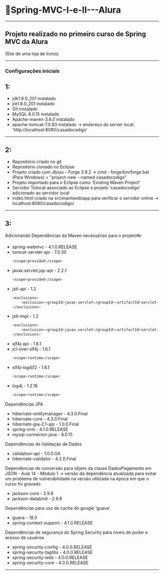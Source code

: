# 📌Spring-MVC-I-e-II---Alura
***
## Projeto realizado no primeiro curso de Spring MVC da Alura 
(Site de uma loja de livros)
***
### Configurações iniciais

## 1:
  - jdk1.8.0_201 instalado
  - jre1.8.0_201 instalado
  - Git instalado
  - MySQL 8.0.15 instalado
  - Apache-maven-3.6.0 instalado
  - apache-tomcat-7.0.93 instalado -> endereço do server local: 'http://localhost:8080/casadocodigo'
***
## 2:  
  - Repositório criado no git
  - Repositório clonado no Eclipse
  - Projeto criado com Jboss - Forge 3.9.2
        -> cmd - forge/bin/forge.bat (Para Windows) = "project-new --named casadocodigo"
  - Projeto importado para o Eclipse como 'Existing Maven Project'
  - Servidor Tomcat associado ao Eclipse e projeto 'casadocodigo' adicionado ao servidor local
  - index.html criado na src\main\web\app para verificar o servidor online
        -> localhost:8080/casadocodigo/
***
## 3:
Adicionando Dependências do Maven necessárias para o projeto👓

  - spring-webmvc - 4.1.0.RELEASE
  - tomcat-servlet-api - 7.0.30
  	```sh
	<scope>provided</scope>
	```
  - javax.servlet.jsp-api - 2.2.1
  	```sh
	<scope>provided</scope>
	```
  - jstl-api - 1.2
  	```sh
	<exclusions>
		<exclusion><groupId>javax.servlet</groupId><artifactId>servlet-api</artifactId></exclusion>
	</exclusions>
	```
  - jstl-impl - 1.2
  	```sh
	<exclusions>
		<exclusion><groupId>javax.servlet</groupId><artifactId>servlet-api</artifactId></exclusion>
	</exclusions>
	```
  - slf4j-api - 1.6.1
  - jcl-over-slf4j - 1.6.1
  	```sh
	<scope>runtime</scope>
	```
  - slf4j-log4j12 - 1.6.1
  	```sh
	<scope>runtime</scope>
	```
  - log4j - 1.2.16
  	```sh
	<scope>runtime</scope>
	```
Dependências JPA
  - hibernate-entitymanager - 4.3.0.Final
  - hibernate-core - 4.3.0.Final
  - hibernate-jpa-2.1-api - 1.0.0.Final
  - spring-orm - 4.1.0.RELEASE
  - mysql-connector-java - 8.0.15
  
Dependências de Validação de Dados
  - validation-api - 1.0.0.GA
  - hibernate-validator - 4.2.0.Final
  
Dependências de conversão para objeto da classe DadosPagamento em JSON - Aula 14 - Módulo 1
-> versão da dependência atualizada para evitar um problema de vulnerabilidade na versão utilizada na época em que o curso foi gravado
  - jackson-core - 2.9.8
  - jackson-databind - 2.9.8
  
Dependências para uso de cache do google 'guava'
  - guava - 18.0
  - spring-context-support - 4.1.0.RELEASE
  
 Dependências de segurança do Spring Security para níveis de poder e acesso de usuários
  - spring-security-config - 4.0.0.RELEASE
  - spring-security-taglibs - 4.0.0.RELEASE
  - spring-security-web - 4.0.0.RELEASE
  - spring-security-core - 4.0.0.RELEASE
***          

